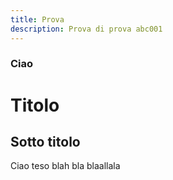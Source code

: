 ```yaml
---
title: Prova
description: Prova di prova abc001
---
```


### Ciao

# Titolo

## Sotto titolo

Ciao teso blah bla blaallala
